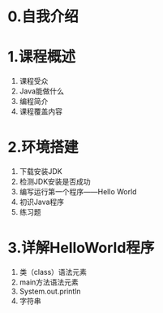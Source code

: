 # 0.自我介绍


# 1.课程概述
1. 课程受众
2. Java能做什么
3. 编程简介
4. 课程覆盖内容


# 2.环境搭建
1. 下载安装JDK
2. 检测JDK安装是否成功
3. 编写运行第一个程序——Hello World
4. 初识Java程序
5. 练习题


# 3.详解HelloWorld程序
1. 类（class）语法元素
2. main方法语法元素
3. System.out.println
4. 字符串



